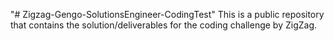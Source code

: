 "# Zigzag-Gengo-SolutionsEngineer-CodingTest" 
This is a public repository that contains the solution/deliverables for the coding challenge by ZigZag.

